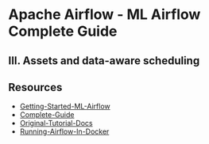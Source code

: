 # Apache Airflow - ML Airflow Complete Guide

## III. Assets and data-aware scheduling 


## Resources

- [Getting-Started-ML-Airflow](https://medium.com/@mrunmayee.dhapre/ml-pipeline-in-airflow-71ca7e1f03ba)
- [Complete-Guide](https://www.astronomer.io/docs/learn/)
- [Original-Tutorial-Docs](https://airflow.apache.org/docs/apache-airflow/stable/tutorial/fundamentals.html)
- [Running-Airflow-In-Docker](https://airflow.apache.org/docs/apache-airflow/stable/howto/docker-compose/index.html)